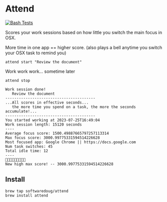 # Attend

[![Bash Tests](https://github.com/softwaredoug/focus/actions/workflows/test.yml/badge.svg)](https://github.com/softwaredoug/focus/actions/workflows/test.yml)

Scores your work sessions based on how little you switch the main focus in OSX. 

More time in one app == higher score.
(also plays a bell anytime you switch your OSX task to remind you)

```
attend start "Review the document"
```

Work work work... sometime later

```
attend stop

Work session done!
   Review the document
----------------------------------------
...All scores in effective seconds...
   the more time you spend on a task, the more the seconds accumulate!...
----------------------------------------
You started working at 2023-07-25T16:49:04
Work session length: 15120 seconds
----
Average focus score: 1500.49887665797257113314
Max focus score: 3000.99775331594514226628
Most focused app: Google Chrome || https://docs.google.com
Num task switches: 45
Total idle time: 12
----
🎉🎉🎉🎉🎉🎉🎉🎉🎉
New high max score! -- 3000.99775331594514226628
```

## Install

```
brew tap softwaredoug/attend
brew install attend
```
